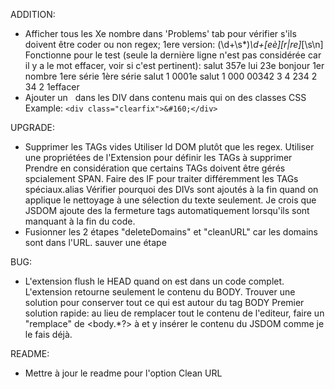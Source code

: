 ADDITION:
  - Afficher tous les Xe nombre dans 'Problems' tab pour vérifier s'ils doivent être coder ou non
    regex; 1ere version: (\d+\s*)*\d+[eè][r|re]*[\s\n]
    Fonctionne pour le test (seule la dernière ligne n'est pas considérée car il y a le mot effacer, voir si c'est pertinent):
      salut 357e
      lui 23e bonjour
      1er nombre
      1ere série
      1ère série
      salut 1 0001e 
      salut 1 000 00342 3 4 234 2 34 2 1effacer 
  - Ajouter un &#160; dans les DIV dans contenu mais qui on des classes CSS
    Example: ```<div class="clearfix">&#160;</div>```

UPGRADE:
  - Supprimer les TAGs vides
    Utiliser ld DOM plutôt que les regex. Utiliser une propriétées de l'Extension pour définir les TAGs à supprimer
    Prendre en considération que certains TAGs doivent être gérés spcialement SPAN. Faire des IF pour traiter différemment
    les TAGs spéciaux.alias
    Vérifier pourquoi des DIVs sont ajoutés à la fin quand on applique le nettoyage à une sélection du texte seulement.
    Je crois que JSDOM ajoute des la fermeture tags automatiquement lorsqu'ils sont manquant à la fin du code.
  - Fusionner les 2 étapes "deleteDomains" et "cleanURL" car les domains sont dans l'URL. sauver une étape

BUG:
  - L'extension flush le HEAD quand on est dans un code complet.
    L'extension retourne seulement le contenu du BODY.
    Trouver une solution pour conserver tout ce qui est autour du tag BODY
    Premier solution rapide: au lieu de remplacer tout le contenu de l'editeur, faire un "remplace" 
    de <body.*?> à </body> et y insérer le contenu du JSDOM comme je le fais déjà.


README:
  - Mettre à jour le readme pour l'option Clean URL
  